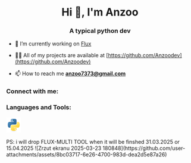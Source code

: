 <h1 align="center">Hi 👋, I'm Anzoo</h1>
<h3 align="center">A typical python dev</h3>

- 🔭 I’m currently working on [Flux](https://github.com/Anzoodev/Flux-MultiTool)

- 👨‍💻 All of my projects are available at [https://github.com/Anzoodev](https://github.com/Anzoodev)

- 📫 How to reach me **anzoo7373@gmail.com**

<h3 align="left">Connect with me:</h3>
<p align="left">
</p>

<h3 align="left">Languages and Tools:</h3>
<p align="left"> <a href="https://www.python.org" target="_blank" rel="noreferrer"> <img src="https://raw.githubusercontent.com/devicons/devicon/master/icons/python/python-original.svg" alt="python" width="40" height="40"/> </a> </p>
PS: i will drop FLUX-MULTI TOOL when it will be finshed  31.03.2025 or 15.04.2025
![Zrzut ekranu 2025-03-23 180848](https://github.com/user-attachments/assets/8bc03717-6e26-4700-983d-dea2d5e87a26)
